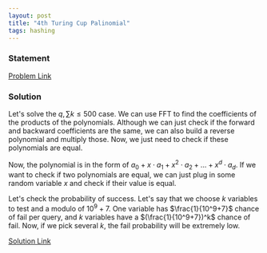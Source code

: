 ```yaml
---
layout: post
title: "4th Turing Cup Palinomial"
tags: hashing
---
```


### Statement 

[Problem Link](https://codeforces.com/gym/103698/problem/G)

### Solution

Let's solve the $q, \sum k\leq 500$ case. We can use FFT to find the coefficients of the products of the polynomials. Although we can just check if the forward and backward coefficients are the same, we can also build a reverse polynomial and multiply those. Now, we just need to check if these polynomials are equal. 

Now, the polynomial is in the form of $a_0 + x\cdot a_1 + x^2\cdot a_2 + \dots + x^d\cdot a_d$. If we want to check if two polynomials are equal, we can just plug in some random variable $x$ and check if their value is equal.

Let's check the probability of success. Let's say that we choose $k$ variables to test and a modulo of $10^9 + 7$. One variable has $\frac{1}{10^9+7}$ chance of fail per query, and $k$ variables have a $(\frac{1}{10^9+7})^k$ chance of fail. Now, if we pick several $k$, the fail probability will be extremely low.

[Solution Link](https://codeforces.com/gym/103698/submission/159984578)
